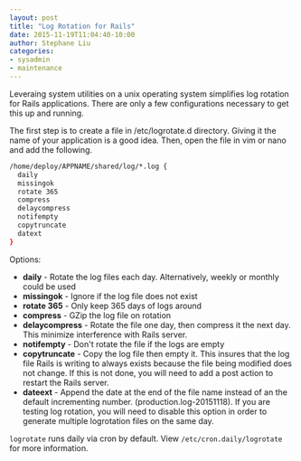```yaml
---
layout: post
title: "Log Rotation for Rails"
date: 2015-11-19T11:04:40-10:00
author: Stephane Liu
categories:
- sysadmin
- maintenance
---
```


Leveraing system utilities on a unix operating system simplifies log rotation for Rails applications. There are only a few configurations necessary to get this up and running.

The first step is to create a file in /etc/logrotate.d directory. Giving it the name of your application is a good idea. Then, open the file in vim or nano and add the following.

```bash
/home/deploy/APPNAME/shared/log/*.log {
  daily
  missingok
  rotate 365
  compress
  delaycompress
  notifempty
  copytruncate
  datext
}
```
Options:

* **daily** - Rotate the log files each day. Alternatively, weekly or monthly could be used
* **missingok** - Ignore if the log file does not exist
* **rotate 365** - Only keep 365 days of logs around
* **compress** - GZip the log file on rotation
* **delaycompress** - Rotate the file one day, then compress it the next day. This minimize interference with Rails server.
* **notifempty** - Don't rotate the file if the logs are empty
* **copytruncate** - Copy the log file then empty it. This insures that the log file Rails is writing to always exists because the file being modified does not change. If this is not done, you will need to add a post action to restart the Rails server.
* **dateext** - Append the date at the end of the file name instead of an the default incrementing number. (production.log-20151118). If you are testing log rotation, you will need to disable this option in order to generate multiple logrotation files on the same day.

`logrotate` runs daily via cron by default. View `/etc/cron.daily/logrotate` for more information.
